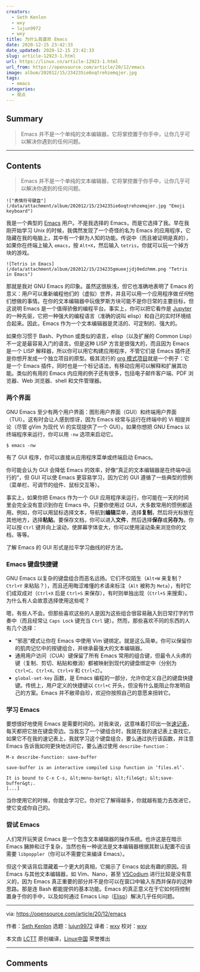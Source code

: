 ```yaml
---
creators:
  - Seth Kenlon
  - wxy
  - lujun9972
  - wxy
title: 为什么我喜欢 Emacs
date: 2020-12-15 23:42:33
date_updated: 2020-12-15 23:42:33
slug: article-12923-1.html
url: https://linux.cn/article-12923-1.html
url_from: https://opensource.com/article/20/12/emacs
image: album/202012/15/234235ie6oqtrehzemqjer.jpg
tags:
  - emacs
categories:
  - 观点
---
```


## Summary

> Emacs 并不是一个单纯的文本编辑器，它将掌控置于你手中，让你几乎可以解决你遇到的任何问题。

***

<!-- more -->

## Contents

> 
> Emacs 并不是一个单纯的文本编辑器，它将掌控置于你手中，让你几乎可以解决你遇到的任何问题。
> 
> 
> 

`!["表情符号键盘"](/data/attachment/album/202012/15/234235ie6oqtrehzemqjer.jpg "Emoji keyboard")`

我是一个典型的 [Emacs](https://en.wikipedia.org/wiki/Emacs) 用户。不是我选择的 Emacs，而是它选择了我。早在我刚开始学习 Unix 的时候，我偶然发现了一个奇怪的名为 Emacs 的应用程序，它隐藏在我的电脑上，其中有一个鲜为人知的功能。传说中（而且被证明是真的），如果你在终端上输入 `emacs`，按 `Alt+X`，然后输入 `tetris`，你就可以玩一个掉方块的游戏。

`![Tetris in Emacs](/data/attachment/album/202012/15/234235gmueejjdj0edzhmm.png "Tetris in Emacs")`

那就是我对 GNU Emacs 的印象。虽然这很肤浅，但它也准确地表明了 Emacs 的意义：用户可以重新编程他们的（虚拟）世界，并且可以用一个应用程序做*任何*他们想做的事情。在你的文本编辑器中玩俄罗斯方块可能不是你日常的主要目标，但这说明 Emacs 是一个值得骄傲的编程平台。事实上，你可以把它看作是 [Jupyter](https://opensource.com/article/20/11/surprising-jupyter) 的一种先驱，它把一种强大的编程语言（准确的说叫 elisp）和自己的实时环境结合起来。因此，Emacs 作为一个文本编辑器是灵活的、可定制的、强大的。

如果你习惯于 Bash、Python 或类似的语言，elisp（以及扩展的 Common Lisp）不一定是最容易入门的语言。但是这种 LISP 方言是很强大的，而且因为 Emacs 是一个 LISP 解释器，所以你可以用它构建应用程序，不管它们是 Emacs 插件还是你想开发成一个独立项目的原型。极其流行的 [org 模式项目](https://opensource.com/article/19/1/productivity-tool-org-mode)就是一个例子：它是一个 Emacs 插件，同时也是一个标记语法，有移动应用可以解释和扩展其功能。类似的有用的 Emacs 内应用的例子还有很多，包括电子邮件客户端、PDF 浏览器、Web 浏览器、shell 和文件管理器。

### 两个界面

GNU Emacs 至少有两个用户界面：图形用户界面（GUI）和终端用户界面（TUI）。这有时会让人感到惊讶，因为 Emacs 经常与运行在终端中的 Vi 相提并论（尽管 gVim 为现代 Vi 的实现提供了一个 GUI）。如果你想把 GNU Emacs 以终端程序来运行，你可以用 `-nw` 选项来启动它。

```shell
$ emacs -nw
```

有了 GUI 程序，你可以直接从应用程序菜单或终端启动 Emacs。

你可能会认为 GUI 会降低 Emacs 的效率，好像“真正的文本编辑器是在终端中运行的”，但 GUI 可以使 Emacs 更容易学习，因为它的 GUI 遵循了一些典型的惯例（菜单栏、可调节的组件、鼠标交互等）。

事实上，如果你把 Emacs 作为一个 GUI 应用程序来运行，你可能在一天的时间里会完全没有意识到你在 Emacs 中。只要你使用过 GUI，大多数常用的惯例都适用。例如，你可以用鼠标选择文本，导航到**编辑**菜单，选择**复制**，然后将光标放在其他地方，选择**粘贴**。要保存文档，你可以进入**文件**，然后选择**保存**或**另存为**。你可以按 `Ctrl` 键并向上滚动，使屏幕字体变大，你可以使用滚动条来浏览你的文档，等等。

了解 Emacs 的 GUI 形式是拉平学习曲线的好方法。

### Emacs 键盘快捷键

GNU Emacs 以复杂的键盘组合而恶名远扬。它们不仅陌生（`Alt+W` 来复制？`Ctrl+Y` 来粘贴？），而且还用晦涩难懂的术语来标注（`Alt` 被称为 `Meta`），有时它们成双成对（`Ctrl+X` 后是 `Ctrl+S` 来保存），有时则单独出现（`Ctrl+S` 来搜索）。为什么有人会故意选择使用这些呢？

嗯，有些人不会。但那些喜欢这些的人是因为这些组合很容易融入到日常打字的节奏中（而且经常让 `Caps Lock` 键充当 `Ctrl` 键）。然而，那些喜欢不同的东西的人有几个选择：

* “邪恶”模式让你在 Emacs 中使用 Vim 键绑定。就是这么简单。你可以保留你的肌肉记忆中的按键组合，并继承最强大的文本编辑器。
* 通用用户访问（CUA）键保留了所有 Emacs 常用的组合键，但最令人头疼的键（复制、剪切、粘贴和撤消）都被映射到现代的键盘绑定中（分别为 `Ctrl+C`、`Ctrl+X`、`Ctrl+V` 和 `Ctrl+Z`）。
* `global-set-key` 函数，是 Emacs 编程的一部分，允许你定义自己的键盘快捷键。传统上，用户定义的快捷键以 `Ctrl+C` 开头，但没有什么能阻止你发明自己的方案。Emacs 并不敝帚自珍，欢迎你按照自己的意愿来扭转它。

### 学习 Emacs

要想很好地使用 Emacs 是需要时间的。对我来说，这意味着打印出一张[速记表](https://opensource.com/downloads/emacs-cheat-sheet)，每天都把它放在键盘旁边。当我忘了一个键组合时，我就在我的速记表上查找它。如果它不在我的速记表上，我就学习这个键盘组合，要么通过执行该函数，并注意 Emacs 告诉我如何更快地访问它，要么通过使用 `describe-function`：

```shell
M-x describe-function: save-buffer

save-buffer is an interactive compiled Lisp function in ‘files.el’.

It is bound to C-x C-s, &lt;menu-bar&gt; &lt;file&gt; &lt;save-buffer&gt;.
[...]
```

当你使用它的时候，你就会学习它。你对它了解得越多，你就越有能力去改进它，使它变成你自己的。

### 尝试 Emacs

人们常开玩笑说 Emacs 是一个包含文本编辑器的操作系统。也许这是在暗示 Emacs 臃肿和过于复杂，当然也有一种说法是文本编辑器根据其默认配置不应该需要 `libpoppler`（你可以不需要它来编译 Emacs）。

但这个笑话背后潜藏着一个更大的真相，它揭示了 Emacs 如此有趣的原因。将 Emacs 与其他文本编辑器，如 Vim、Nano，甚至 [VSCodium](https://opensource.com/article/20/6/open-source-alternatives-vs-code) 进行比较是没有意义的，因为 Emacs 真正重要的部分并不是你可以在窗口中输入东西并保存的这种思路。那是连 Bash 都能提供的基本功能。Emacs 的真正意义在于它如何将控制置身于你的手中，以及如何通过 Emacs Lisp（[Elisp](https://www.gnu.org/software/emacs/manual/html_node/elisp/)）解决几乎任何问题。

---

via: <https://opensource.com/article/20/12/emacs>

作者：[Seth Kenlon](https://opensource.com/users/seth) 选题：[lujun9972](https://github.com/lujun9972) 译者：[wxy](https://github.com/wxy) 校对：[wxy](https://github.com/wxy)

本文由 [LCTT](https://github.com/LCTT/TranslateProject) 原创编译，[Linux中国](https://linux.cn/) 荣誉推出

***

## Comments
